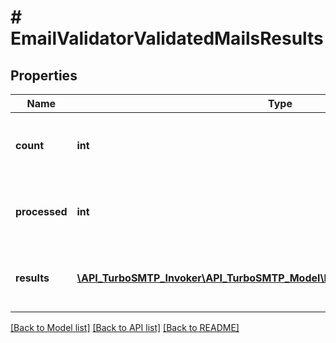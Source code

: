 # # EmailValidatorValidatedMailsResults

## Properties

Name | Type | Description | Notes
------------ | ------------- | ------------- | -------------
**count** | **int** | Count of vaidated email addresses in the list. | [optional]
**processed** | **int** | Number of processed email addresses in the list. | [optional]
**results** | [**\API_TurboSMTP_Invoker\API_TurboSMTP_Model\EmailValidatorMailDetailsBasic[]**](EmailValidatorMailDetailsBasic.md) | Array of validated email addresses in the list. | [optional]

[[Back to Model list]](../../README.md#models) [[Back to API list]](../../README.md#endpoints) [[Back to README]](../../README.md)
